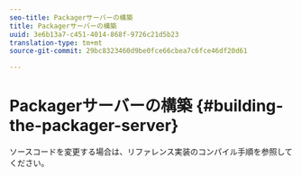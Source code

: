 ```yaml
---
seo-title: Packagerサーバーの構築
title: Packagerサーバーの構築
uuid: 3e6b13a7-c451-4014-868f-9726c21d5b23
translation-type: tm+mt
source-git-commit: 29bc8323460d9be0fce66cbea7c6fce46df20d61

---
```



# Packagerサーバーの構築 {#building-the-packager-server}

ソースコードを変更する場合は、リファレンス実装のコンパイル手順を参照してください。
